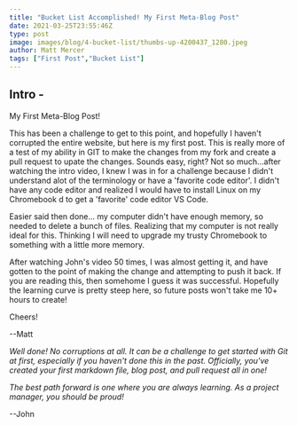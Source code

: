 ```yaml
---
title: "Bucket List Accomplished! My First Meta-Blog Post"
date: 2021-03-25T23:55:46Z
type: post
image: images/blog/4-bucket-list/thumbs-up-4200437_1280.jpeg
author: Matt Mercer
tags: ["First Post","Bucket List"]
---
```


## Intro -

My First Meta-Blog Post!

This has been a challenge to get to this point, and hopefully I haven't corrupted the entire website, but here is my first post. This is really more of a test of my ability in GIT to make the changes from my fork and create a pull request to upate the changes. Sounds easy, right? Not so much...after watching the intro video, I knew I was in for a challenge because I didn't understand alot of the terminology or have a 'favorite code editor'. I didn't have any code editor and realized I would have to install Linux on my Chromebook d to get a 'favorite' code editor VS Code.

Easier said then done... my computer didn't have enough memory, so needed to delete a bunch of files. Realizing that my computer is not really ideal for this. Thinking I will need to upgrade my trusty Chromebook to something with a little more memory.

After watching John's video 50 times, I was almost getting it, and have gotten to the point of making the change and attempting to push it back. If you are reading this, then somehome I guess it was successful. Hopefully the learning curve is pretty steep here, so future posts won't take me 10+ hours to create!

Cheers!

--Matt

*Well done! No corruptions at all. It can be a challenge to get started with Git at first, especially if you haven't done this in the past. Officially, you've created your first markdown file, blog post, and pull request all in one!*

*The best path forward is one where you are always learning. As a project manager, you should be proud!*

--John
